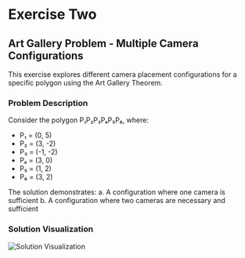 # Exercise Two
## Art Gallery Problem - Multiple Camera Configurations

This exercise explores different camera placement configurations for a specific polygon using the Art Gallery Theorem.

### Problem Description
Consider the polygon P₁P₂P₃P₄P₅P₆, where:
- P₁ = (0, 5)
- P₂ = (3, -2)
- P₃ = (-1, -2)
- P₄ = (3, 0)
- P₅ = (1, 2)
- P₆ = (3, 2)

The solution demonstrates:
a. A configuration where one camera is sufficient
b. A configuration where two cameras are necessary and sufficient

### Solution Visualization
![Solution Visualization](placeholder.png)

